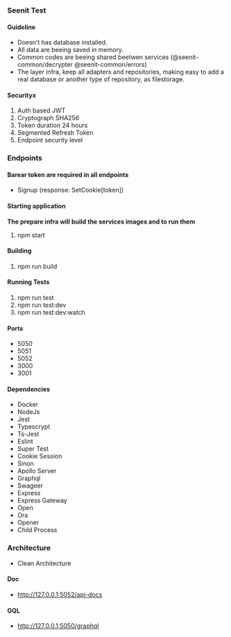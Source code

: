 ### Seenit Test

#### Guideline
* Doesn't has database installed.
* All data are beeing saved in memory.
* Common codes are beeing shared beetwen services (@seenit-common/decrypter @seenit-common/errors)
* The layer infra, keep all adapters and repositories, making easy to add a real database or another type of repository, as filestorage.

#### Securityx
1. Auth based JWT
2. Cryptograph SHA256
3. Token duration 24 hours
4. Segmented Refresh Token
5. Endpoint security level


### Endpoints
#### __Barear token are required in all endpoints__
- Signup (response: SetCookie[token])



#### Starting application
__The prepare infra will build the services images and to run them__

1. npm start

#### Building
1. npm run build

#### Running Tests
1. npm run test
2. npm run test:dev
2. npm run test:dev:watch

#### Ports 
* 5050
* 5051
* 5052
* 3000
* 3001

#### Dependencies
* Docker
* NodeJs
* Jest
* Typescrypt
* Ts-Jest
* Eslint
* Super Test
* Cookie Session
* Sinon
* Apollo Server
* Graphql
* Swageer
* Express
* Express Gateway
* Open
* Ora
* Opener
* Child Process

### Architecture
* Clean Architecture

#### Doc
* http://127.0.0.1:5052/api-docs

#### GQL
* http://127.0.0.1:5050/graphql
